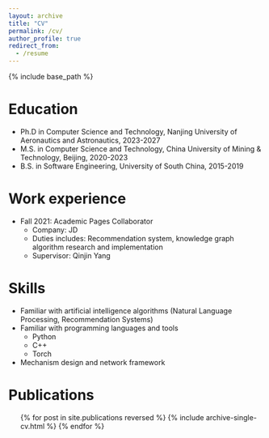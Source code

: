 ```yaml
---
layout: archive
title: "CV"
permalink: /cv/
author_profile: true
redirect_from:
  - /resume
---
```


{% include base_path %}

Education
======
* Ph.D in Computer Science and Technology, Nanjing University of Aeronautics and Astronautics, 2023-2027
* M.S. in Computer Science and Technology, China University of Mining & Technology, Beijing, 2020-2023
* B.S. in Software Engineering, University of South China, 2015-2019

Work experience
======
* Fall 2021: Academic Pages Collaborator
  * Company: JD
  * Duties includes: Recommendation system, knowledge graph algorithm research and implementation
  * Supervisor: Qinjin Yang
  
Skills
======
* Familiar with artificial intelligence algorithms (Natural Language Processing, Recommendation Systems)
* Familiar with programming languages and tools
  * Python
  * C++
  * Torch
* Mechanism design and network framework

Publications
======
  <ul>{% for post in site.publications reversed %}
    {% include archive-single-cv.html %}
  {% endfor %}</ul>
